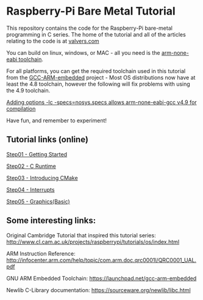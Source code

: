 # Raspberry-Pi Bare Metal Tutorial

This repository contains the code for the Raspberry-Pi bare-metal programming
in C series. The home of the tutorial and all of the articles relating to the
code is at
[valvers.com](http://www.valvers.com/open-software/raspberry-pi/step01-bare-metal-programming-in-cpt1/)

You can build on linux, windows, or MAC - all you need is the
[arm-none-eabi toolchain](https://launchpad.net/gcc-arm-embedded).

For all platforms, you can get the required toolchain used in this tutorial
from the [GCC-ARM-embedded](https://launchpad.net/gcc-arm-embedded) project - 
Most OS distributions now have at least the 4.8 toolchain, however the 
following will fix problems with using the 4.9 toolchain.

[Adding options -lc -specs=nosys.specs allows arm-none-eabi-gcc v4.9 for compilation](https://github.com/BrianSidebotham/arm-tutorial-rpi/issues/8)

Have fun, and remember to experiment!

## Tutorial links (online)

[Step01 - Getting Started](http://www.valvers.com/open-software/raspberry-pi/step01-bare-metal-programming-in-cpt1/)

[Step02 - C Runtime](http://www.valvers.com/open-software/raspberry-pi/step02-bare-metal-programming-in-c-pt2/)

[Step03 - Introducing CMake](http://www.valvers.com/open-software/raspberry-pi/step03-bare-metal-programming-in-c-pt3/)

[Step04 - Interrupts](http://www.valvers.com/open-software/raspberry-pi/step04-bare-metal-programming-in-c-pt4/)

[Step05 - Graphics(Basic)](http://www.valvers.com/open-software/raspberry-pi/step05-bare-metal-programming-in-c-pt5/)

## Some interesting links:

Original Cambridge Tutorial that inspired this tutorial series:
http://www.cl.cam.ac.uk/projects/raspberrypi/tutorials/os/index.html

ARM Instruction Reference:
http://infocenter.arm.com/help/topic/com.arm.doc.qrc0001l/QRC0001_UAL.pdf

GNU ARM Embedded Toolchain:
https://launchpad.net/gcc-arm-embedded

Newlib C-Library documentation:
https://sourceware.org/newlib/libc.html
